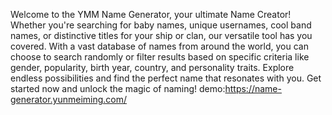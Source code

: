 Welcome to the YMM Name Generator, your ultimate Name Creator! Whether you're searching for baby names, unique usernames, cool band names, or distinctive titles for your ship or clan, our versatile tool has you covered. With a vast database of names from around the world, you can choose to search randomly or filter results based on specific criteria like gender, popularity, birth year, country, and personality traits. Explore endless possibilities and find the perfect name that resonates with you. Get started now and unlock the magic of naming! 
demo:https://name-generator.yunmeiming.com/

